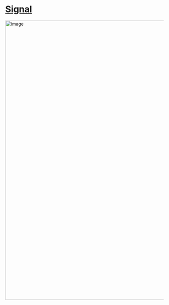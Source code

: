 # [Signal](https://trends.google.com/trends/explore?geo=US&q=recursive,%2Fm%2F026lf9&hl=en)

<img width="888" alt="image" src="https://github.com/user-attachments/assets/6ca57332-8085-45d6-8abb-9953fb7674d4" />


